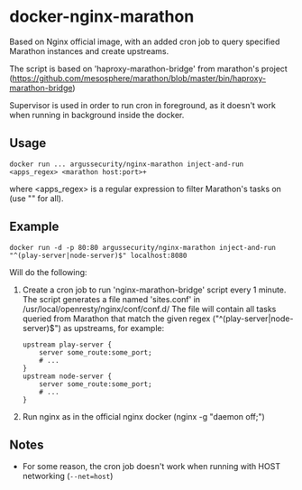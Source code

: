 # docker-nginx-marathon

Based on Nginx official image, with an added cron job to query specified Marathon instances and create upstreams.

The script is based on 'haproxy-marathon-bridge' from marathon's project (https://github.com/mesosphere/marathon/blob/master/bin/haproxy-marathon-bridge)

Supervisor is used in order to run cron in foreground, as it doesn't work when running in background inside the docker.


## Usage

`docker run ... argussecurity/nginx-marathon inject-and-run <apps_regex> <marathon host:port>+`

where <apps_regex> is a regular expression to filter Marathon's tasks on (use "" for all).


## Example

`docker run -d -p 80:80 argussecurity/nginx-marathon inject-and-run "^(play-server|node-server)$" localhost:8080`

Will do the following:

1. Create a cron job to run 'nginx-marathon-bridge' script every 1 minute.
    The script generates a file named 'sites.conf' in /usr/local/openresty/nginx/conf/conf.d/
    The file will contain all tasks queried from Marathon that match the given regex ("^(play-server|node-server)$")
    as upstreams, for example:
    ```
    upstream play-server {
        server some_route:some_port;
        # ...
    }
    upstream node-server {
        server some_route:some_port;
        # ...
    }
    ```

3. Run nginx as in the official nginx docker (nginx -g "daemon off;")


## Notes

- For some reason, the cron job doesn't work when running with HOST networking (`--net=host`)
